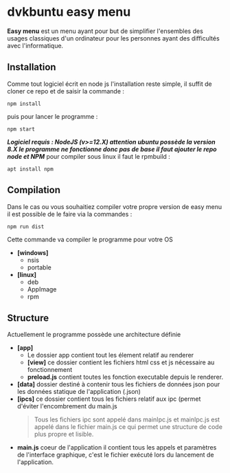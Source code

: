 # dvkbuntu easy menu

**Easy menu** est un menu ayant pour but de simplifier l'ensembles des usages classiques d'un ordinateur pour les personnes ayant des difficultés avec l'informatique. 


## Installation

Comme tout logiciel écrit en node js l'installation reste simple, il suffit de cloner ce repo et de saisir la commande :
```
npm install
```
puis pour lancer le programme :
```
npm start
```

***Logiciel requis : NodeJS (v>=12.X) attention ubuntu possède la version 8.X le programme ne fonctionne donc pas de base il faut ajouter le repo node et NPM***
pour compiler sous linux il faut le rpmbuild :
```
apt install npm
``` 


## Compilation

Dans le cas ou vous souhaitiez compiler votre propre version de easy menu il est possible de le faire via la commandes :
```
npm run dist
```
Cette commande va compiler le programme pour votre OS
- **[windows]**
	- nsis
	- portable
- **[linux]**
	- deb
	- AppImage
	- rpm

## Structure

Actuellement le programme possède une architecture définie

- **[app]**
	- Le dossier app contient tout les élement relatif au renderer
	- **[view]** ce dossier contient les fichiers html css et js nécessaire au fonctionnement
	- **preload.js** contient toutes les fonction executable depuis le renderer.
- **[data]** dossier destiné à contenir tous les fichiers de données json pour les données statique de l'application (.json)
- **[ipcs]** ce dossier contient tous les fichiers relatif aux ipc (permet d'éviter l'encombrement du main.js
	>Tous les fichiers ipc sont appelé dans mainIpc.js et mainIpc.js est appelé dans le fichier main.js ce qui permet une structure de code plus propre et lisible.
- **main.js** coeur de l'application il contient tous les appels et paramètres de l'interface graphique, c'est le fichier exécuté lors du lancement de l'application.

